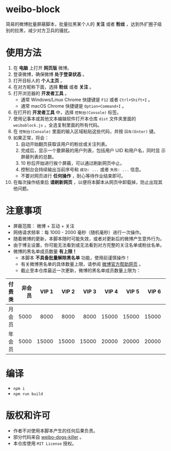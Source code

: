 # weibo-block

简易的微博批量屏蔽脚本，批量拉黑某个人的 **关注** 或者 **粉丝** ，达到外扩圈子级别的拉黑，减少对方卫兵的骚扰。

# 使用方法

1. 在 **电脑** 上打开 **网页版** 微博。
2. 登录微博，确保微博 **处于登录状态** 。
3. 打开目标人的 **个人主页** 。
4. 在对方昵称下面，选择 **粉丝** 或者 **关注** 。
5. 打开浏览器的 **开发者工具** 。
    - 通常 Windows/Linux Chrome 快捷键是 `F12` 或者 `Ctrl+Shift+I` 。
    - 通常 macOS Chrome 快捷键是 `Option+Command+I` 。
6. 在打开的 **开发者工具** 中，选择 `控制台(Console)` 标签。
7. 使用记事本或其他文本编辑软件打开本仓库 `dist` 文件夹里面的 `weiboblock.js` ，全选复制里面的所有代码。
8. 在 `控制台(Console)` 里面的输入区域粘贴这些代码，并按 `回车(Enter)` 键。
9. 如果正常，将会：
    1. 自动开始翻页获取该用户的粉丝或关注列表。
    2. 完成后，显示一个要屏蔽的用户列表，包括用户 UID 和用户名，同时显  示屏蔽列表的总数。
    3. 10 秒后开始进行挨个屏蔽，可以通过刷新网页中止。
    4. 控制台会持续输出当前序号和 `成功: ...` 或者 `失败: ...` 信息。
    - 不要对网页进行 **任何操作** ，耐心等待作业结束即可。
10. 在每次操作结束后 **请刷新网页** ，以便将本脚本从网页中卸载掉，防止出现其他问题。

# 注意事项

- 屏蔽范围： 微博 + 互动 + 关注
- 网络请求频率：每 1000 - 2000 毫秒（随机毫秒）进行一次操作。
- 随着微博的更新，本脚本随时可能失效，或者对更新后的微博产生意外行为。
- 由于博主设置，你可能无法看到或无法看到对方完整的关注名单或粉丝名单。
- 微博的黑名单成员数量 **有上限！**
    - 本脚本 **不具备批量解除黑名单** 功能，使用前谨慎操作！
    - 有关微博黑名单的具体数量上限，请参阅 [微博官方帮助网页](https://kefu.weibo.com/faqdetail?id=18937) 。
    - 截止至本仓库最近一次更新，微博的黑名单成员数量上限为：

| 付费类 | 非会员 | VIP 1 | VIP 2 | VIP 3 | VIP 4 | VIP 5 | VIP 6 | VIP 7 |
| ------ | -----: | ----: | ----: | ----: | ----: | ----: | ----: | ----: | 
| 月会员 |   5000 |  8000 |  8000 |  8000 | 15000 | 15000 | 15000 | 20000 |
| 年会员 |   5000 | 15000 | 15000 | 15000 | 20000 | 20000 | 20000 | 20000 |

# 编译

- `npm i`
- `npm run build`

# 版权和许可

- 作者不对使用本脚本产生的任何后果负责。
- 部分代码来自 [weibo-dogs-killer](https://github.com/overtrue/weibo-dogs-killer) 。
- 本仓库使用 `MIT License` 授权。
